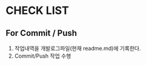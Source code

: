 ﻿CHECK LIST
==========

For Commit / Push
---------------------------
1. 작업내역을 개발로그파일(현재 readme.md)에 기록한다.
2. Commit/Push 작업 수행